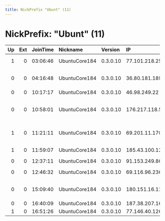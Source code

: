 ```yaml
---
title: NickPrefix "Ubunt" (11)
---
```


# NickPrefix: "Ubunt" (11)

|   Up |   Ext | JoinTime   | Nickname      | Version   | IP             | AS                                      | CC   |   ORp |   Dirp | OS    | Contact   |   eFamMembers |
|-----:|------:|:-----------|:--------------|:----------|:---------------|:----------------------------------------|:-----|------:|-------:|:------|:----------|--------------:|
|    1 |     0 | 03:06:46   | UbuntuCore184 | 0.3.0.10  | 77.101.218.253 | Virgin Media Limited                    | gb   | 42041 |      0 | Linux | None      |             1 |
|    0 |     0 | 04:16:48   | UbuntuCore184 | 0.3.0.10  | 36.80.181.189  | PT Telekomunikasi Indonesia             | id   | 41095 |      0 | Linux | None      |             1 |
|    0 |     0 | 10:17:17   | UbuntuCore184 | 0.3.0.10  | 46.98.249.22   | ISP Fregat Ltd.                         | ua   | 44661 |      0 | Linux | None      |             1 |
|    0 |     0 | 10:58:01   | UbuntuCore184 | 0.3.0.10  | 176.217.118.51 | Vodafone Net Iletisim Hizmetleri Anonim | tr   | 37307 |      0 | Linux | None      |             1 |
|    1 |     0 | 11:21:11   | UbuntuCore184 | 0.3.0.10  | 69.201.11.170  | Time Warner Cable Internet LLC          | us   | 46308 |      0 | Linux | None      |             1 |
|    1 |     0 | 11:59:07   | UbuntuCore184 | 0.3.0.10  | 185.43.100.12  | TVINGO Telecom Ltd.                     | ru   | 42273 |      0 | Linux | None      |             1 |
|    0 |     0 | 12:37:11   | UbuntuCore184 | 0.3.0.10  | 91.153.249.86  | Elisa Oyj                               | fi   | 35081 |      0 | Linux | None      |             1 |
|    0 |     0 | 12:46:32   | UbuntuCore184 | 0.3.0.10  | 69.116.96.236  | Cablevision Systems Corp.               | us   | 44463 |      0 | Linux | None      |             1 |
|    0 |     0 | 15:09:40   | UbuntuCore184 | 0.3.0.10  | 180.151.16.119 | CITYCOM NETWORKS PVT LTD                | in   | 39043 |      0 | Linux | None      |             1 |
|    0 |     0 | 16:40:09   | UbuntuCore184 | 0.3.0.10  | 187.38.207.165 | CLARO S.A.                              | br   | 41563 |      0 | Linux | None      |             1 |
|    1 |     0 | 16:51:26   | UbuntuCore184 | 0.3.0.10  | 77.146.40.126  | SFR                                     | fr   | 46359 |      0 | Linux | None      |             1 |
